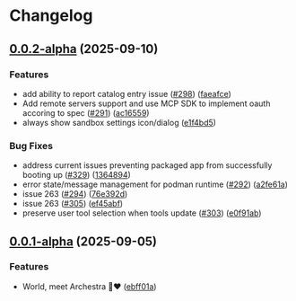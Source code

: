 # Changelog

## [0.0.2-alpha](https://github.com/archestra-ai/archestra/compare/desktop_app-v0.0.1-alpha...desktop_app-v0.0.2-alpha) (2025-09-10)


### Features

* add ability to report catalog entry issue ([#298](https://github.com/archestra-ai/archestra/issues/298)) ([faeafce](https://github.com/archestra-ai/archestra/commit/faeafce1f24eeda7cbe72f2ae33c37983909d655))
* Add remote servers support and use MCP SDK to implement oauth accoring to spec ([#291](https://github.com/archestra-ai/archestra/issues/291)) ([ac16559](https://github.com/archestra-ai/archestra/commit/ac16559a4e1e2dd80ba22d6e11eef1d8157b2962))
* always show sandbox settings icon/dialog ([e1f4bd5](https://github.com/archestra-ai/archestra/commit/e1f4bd5a10ff733372bde5511b1eeb2bcd39c8db))


### Bug Fixes

* address current issues preventing packaged app from successfully booting up ([#329](https://github.com/archestra-ai/archestra/issues/329)) ([1364894](https://github.com/archestra-ai/archestra/commit/13648947f461d9ac13cd3d0ecbcc608c1a5ef3dd))
* error state/message management for podman runtime ([#292](https://github.com/archestra-ai/archestra/issues/292)) ([a2fe61a](https://github.com/archestra-ai/archestra/commit/a2fe61a30418072b861908f66bf6eeedd65b6363))
* issue 263 ([#294](https://github.com/archestra-ai/archestra/issues/294)) ([76e392d](https://github.com/archestra-ai/archestra/commit/76e392d754c38a124b56e0166d7d65eb6d2e3b49))
* issue 263 ([#305](https://github.com/archestra-ai/archestra/issues/305)) ([ef45abf](https://github.com/archestra-ai/archestra/commit/ef45abfa00a7b37d3636aeb4128e3b9d82305f75))
* preserve user tool selection when tools update ([#303](https://github.com/archestra-ai/archestra/issues/303)) ([e0f91ab](https://github.com/archestra-ai/archestra/commit/e0f91ab334a28b9bad423d6bf11ecf46130b4d3e))

## [0.0.1-alpha](https://github.com/archestra-ai/archestra/compare/desktop_app-v0.0.0-alpha...desktop_app-v0.0.1-alpha) (2025-09-05)


### Features

* World, meet Archestra 🤖❤️ ([ebff01a](https://github.com/archestra-ai/archestra/commit/ebff01a02e352ec49a12389900c47111d6a95ee6))

